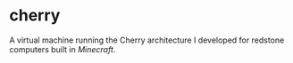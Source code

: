 # cherry
A virtual machine running the Cherry architecture I developed for redstone computers built in *Minecraft*.
